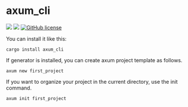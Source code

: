 # axum_cli

![](https://img.shields.io/badge/language-Rust-red) ![](https://img.shields.io/badge/version-0.1.0-brightgreen) [![GitHub license](https://img.shields.io/badge/license-MIT-blue.svg)](https://github.com/myyrakle/axum_cli/blob/master/LICENSE)

You can install it like this:

```
cargo install axum_cli
```

If generator is installed, you can create axum project template as follows.

```
axum new first_project
```

If you want to organize your project in the current directory, use the init command.

```
axum init first_project
```
